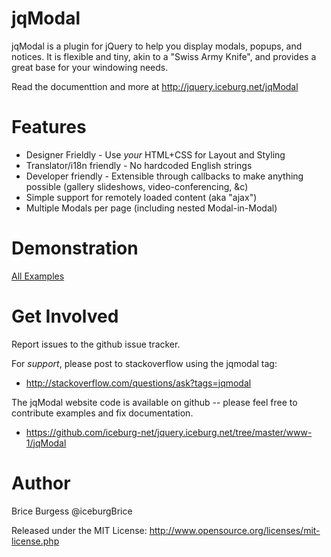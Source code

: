 jqModal
=======

jqModal is a plugin for jQuery to help you display modals, popups, and notices. It is flexible and tiny, akin to a "Swiss Army Knife", and provides a great base for your windowing needs.

Read the documenttion and more at  http://jquery.iceburg.net/jqModal


Features
========

* Designer Frieldly - Use *your* HTML+CSS for Layout and Styling
* Translator/i18n friendly - No hardcoded English strings
* Developer friendly - Extensible through callbacks to make anything possible (gallery slideshows, video-conferencing, &c)
* Simple support for remotely loaded content (aka "ajax")
* Multiple Modals per page (including nested Modal-in-Modal)


Demonstration
=============

[All Examples](http://jquery.iceburg.net/jqModal/#examples)


Get Involved
============

Report issues to the github issue tracker.

For *support*, please post to stackoverflow using the jqmodal tag:

* http://stackoverflow.com/questions/ask?tags=jqmodal


The jqModal website code is available on github -- please feel free to contribute examples and fix documentation.

* https://github.com/iceburg-net/jquery.iceburg.net/tree/master/www-1/jqModal



Author
======

Brice Burgess @iceburgBrice

Released under the MIT License: http://www.opensource.org/licenses/mit-license.php
